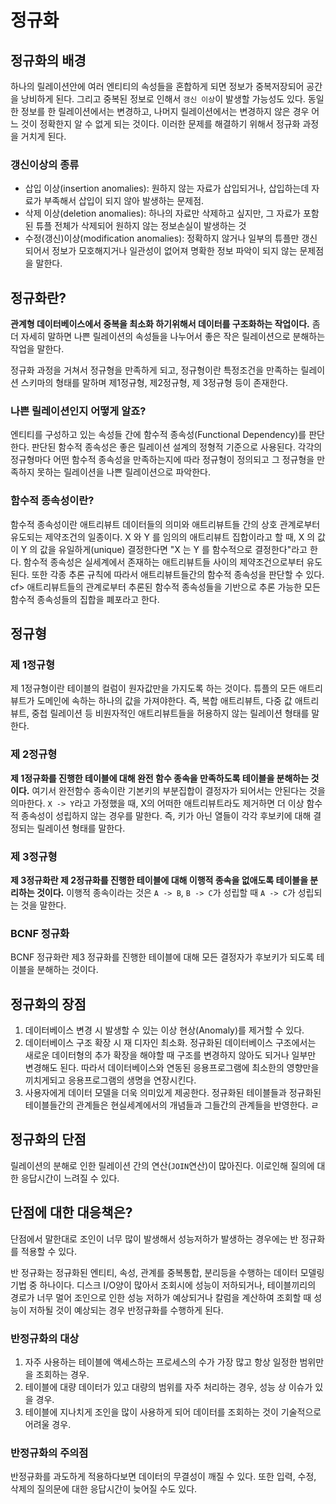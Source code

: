 # 정규화
## 정규화의 배경
하나의 릴레이션안에 여러 엔티티의 속성들을 혼합하게 되면 정보가 중복저장되어 공간을 낭비하게 된다. 그리고 중복된 정보로 인해서 `갱신 이상`이 발생할 가능성도 있다. 동일한 정보를 한 릴레이션에서는 변경하고, 나머지 릴레이션에서는 변경하지 않은 경우 어느 것이 정확한지 알 수 없게 되는 것이다. 이러한 문제를 해결하기 위해서 정규화 과정을 거치게 된다.

### 갱신이상의 종류
- 삽입 이상(insertion anomalies): 원하지 않는 자료가 삽입되거나, 삽입하는데 자료가 부족해서 삽입이 되지 않아 발생하는 문제점.
- 삭제 이상(deletion anomalies): 하나의 자료만 삭제하고 싶지만, 그 자료가 포함된 튜플 전체가 삭제되어 원하지 않는 정보손실이 발생하는 것
- 수정(갱신)이상(modification anomalies): 정확하지 않거나 일부의 튜플만 갱신되어서 정보가 모호해지거나 일관성이 없어져 명확한 정보 파악이 되지 않는 문제점을 말한다.

## 정규화란?
**관계형 데이터베이스에서 중복을 최소화 하기위해서 데이터를 구조화하는 작업이다.** 
좀더 자세히 말하면 나쁜 릴레이션의 속성들을 나누어서 좋은 작은 릴레이션으로 분해하는 작업을 말한다. 

정규화 과정을 거쳐서 정규형을 만족하게 되고, 정규형이란 특정조건을 만족하는 릴레이션 스키마의 형태를 말하며 제1정규형, 제2정규형, 제 3정규형 등이 존재한다.

### 나쁜 릴레이션인지 어떻게 알죠?
엔티티를 구성하고 있는 속성들 간에 함수적 종속성(Functional Dependency)를 판단한다. 판단된 함수적 종속성은 좋은 릴레이션 설계의 정형적 기준으로 사용된다. 각각의 정규형마다 어떤 함수적 종속성을 만족하는지에 따라 정규형이 정의되고 그 정규형을 만족하지 못하는 릴레이션을 나쁜 릴레이션으로 파악한다.

### 함수적 종속성이란?
함수적 종속성이란 애트리뷰트 데이터들의 의미와 애트리뷰트들 간의 상호 관계로부터 유도되는 제약조건의 일종이다. X 와 Y 를 임의의 애트리뷰트 집합이라고 할 때, X 의 값이 Y 의 값을 유일하게(unique) 결정한다면 "X 는 Y 를 함수적으로 결정한다"라고 한다. 함수적 종속성은 실세계에서 존재하는 애트리뷰트들 사이의 제약조건으로부터 유도된다. 또한 각종 추론 규칙에 따라서 애트리뷰트들간의 함수적 종속성을 판단할 수 있다. cf> 애트리뷰트들의 관계로부터 추론된 함수적 종속성들을 기반으로 추론 가능한 모든 함수적 종속성들의 집합을 폐포라고 한다.

## 정규형

### 제 1정규형
제 1정규형이란 테이블의 컬럼이 원자값만을 가지도록 하는 것이다. 튜플의 모든 애트리뷰트가 도메인에 속하는 하나의 값을 가져야한다. 즉, 복합 애트리뷰트, 다중 값 애트리뷰트, 중첩 릴레이션 등 비원자적인 애트리뷰트들을 허용하지 않는 릴레이션 형태를 말한다.

### 제 2정규형
**제 1정규화를 진행한 테이블에 대해 완전 함수 종속을 만족하도록 테이블을 분해하는 것이다.** 여기서 완전함수 종속이란 기본키의 부분집합이 결정자가 되어서는 안된다는 것을 의마한다. `X -> Y`라고 가정했을 때, X의 어떠한 애트리뷰트라도 제거하면 더 이상 함수적 종속성이 성립하지 않는 경우를 말한다. 즉, 키가 아닌 열들이 각각 후보키에 대해 결정되는 릴레이션 형태를 말한다.

### 제 3정규형
**제 3정규화란 제 2정규화를 진행한 테이블에 대해 이행적 종속을 없애도록 테이블을 분리하는 것이다.** 이행적 종속이라는 것은 `A -> B`, `B -> C`가 성립할 때 `A -> C`가 성립되는 것을 말한다.

### BCNF 정규화
BCNF 정규화란 제3 정규화를 진행한 테이블에 대해 모든 결정자가 후보키가 되도록 테이블을 분해하는 것이다.

## 정규화의 장점
1. 데이터베이스 변경 시 발생할 수 있는 이상 현상(Anomaly)를 제거할 수 있다.
2. 데이터베이스 구조 확장 시 재 디자인 최소화. 정규화된 데이터베이스 구조에서는 새로운 데이터형의 추가 확장을 해야할 때 구조를 변경하지 않아도 되거나 일부만 변경해도 된다. 따라서 데이터베이스와 연동된 응용프로그램에 최소한의 영향만을 끼치게되고 응용프로그램의 생명을 연장시킨다.
3. 사용자에게 데이터 모델을 더욱 의미있게 제공한다. 정규화된 테이블들과 정규화된 테이블들간의 관계들은 현실세계에서의 개념들과 그들간의 관계들을 반영한다. 
ㄹ
## 정규화의 단점
릴레이션의 분해로 인한 릴레이션 간의 연산(`JOIN`연산)이 많아진다. 이로인해 질의에 대한 응답시간이 느려질 수 있다.

## 단점에 대한 대응책은?
단점에서 말한대로 조인이 너무 많이 발생해서 성능저하가 발생하는 경우에는 반 정규화를 적용할 수 있다.

반 정규화는 정규화된 엔티티, 속성, 관계를 중복통합, 분리등을 수행하는 데이터 모델링 기법 중 하나이다. 디스크 I/O양이 많아서 조회시에 성능이 저하되거나, 테이블끼리의 경로가 너무 멀어 조인으로 인한 성능 저하가 예상되거나 칼럼을 계산하여 조회할 때 성능이 저하될 것이 예상되는 경우 반정규화를 수행하게 된다.

### 반정규화의 대상
1. 자주 사용하는 테이블에 액세스하는 프로세스의 수가 가장 많고 항상 일정한 범위만을 조회하는 경우.
2. 테이블에 대량 데이터가 있고 대량의 범위를 자주 처리하는 경우, 성능 상 이슈가 있을 경우.
3. 테이블에 지나치게 조인을 많이 사용하게 되어 데이터를 조회하는 것이 기술적으로 어려울 경우.

### 반정규화의 주의점
반정규화를 과도하게 적용하다보면 데이터의 무결성이 깨질 수 있다. 또한 입력, 수정, 삭제의 질의문에 대한 응답시간이 늦어질 수도 있다.

